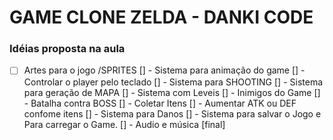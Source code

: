# GAME CLONE ZELDA - DANKI CODE

### Idéias proposta na aula

- [ ] Artes para o jogo /SPRITES
[] - Sistema para animação do game
[] - Controlar o player pelo teclado
[] - Sistema para SHOOTING
[] - Sistema para geração de MAPA
[] - Sistema com Leveis
[] - Inimigos do Game
[] - Batalha contra BOSS
[] - Coletar Itens
[] - Aumentar ATK ou DEF confome itens
[] - Sistema para Danos
[] - Sistema para salvar o Jogo e Para carregar o Game.
[] - Audio e música [final]